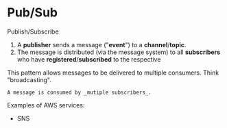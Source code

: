 # Pub/Sub

Publish/Subscribe

1. A **publisher** sends a message ("**event**") to a **channel**/**topic**.
2. The message is distributed (via the message system) to all **subscribers** who have **registered**/**subscribed** to the respective 

This pattern allows messages to be delivered to multiple consumers. Think "broadcasting".

```admonish note
A message is consumed by _mutiple subscribers_.
```

Examples of AWS services:
* SNS

